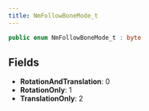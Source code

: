 ```yaml
---
title: NmFollowBoneMode_t
---
```


```csharp
public enum NmFollowBoneMode_t : byte
```

## Fields

- **RotationAndTranslation**: 0
- **RotationOnly**: 1
- **TranslationOnly**: 2

